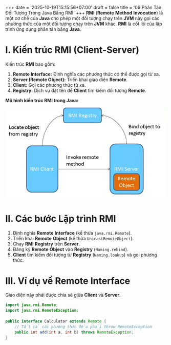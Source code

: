 +++
date = '2025-10-19T15:15:56+07:00'
draft = false
title = '09 Phân Tán Đối Tượng Trong Java Bằng RMI'
+++
**RMI** (**Remote** **Method** **Invocation**) là một cơ chế của **Java** cho phép một đối tượng chạy trên **JVM** này gọi các phương thức của một đối tượng chạy trên **JVM** khác. **RMI** là cốt lõi của lập trình ứng dụng phân tán bằng **Java**.

# I. Kiến trúc RMI (Client-Server)
Kiến trúc **RMI** bao gồm:
1.  **Remote Interface:** Định nghĩa các phương thức có thể được gọi từ xa.
2.  **Server (Remote Object):** Triển khai giao diện **Remote**.
3.  **Client:** Gọi các phương thức từ xa.
4.  **Registry:** Dịch vụ đặt tên để **Client** tìm kiếm đối tượng **Remote**.

**Mô hình kiến trúc RMI trong Java:**

![Mô hình kiến trúc RMI trong Java](bai9.png)

# II. Các bước Lập trình RMI
1.  Định nghĩa **Remote** **Interface** (kế thừa `java.rmi.Remote`).
2.  Triển khai **Remote** **Object** (kế thừa `UnicastRemoteObject`).
3.  Chạy **RMI** **Registry** trên **Server**.
4.  Đăng ký **Remote** **Object** vào **Registry** (`Naming.rebind`).
5.  **Client** tìm kiếm đối tượng từ **Registry** (`Naming.lookup`) và gọi phương thức.

# III. Ví dụ về Remote Interface
Giao diện này phải được chia sẻ giữa **Client** và **Server**.

```java
import java.rmi.Remote;
import java.rmi.RemoteException;

public interface Calculator extends Remote {
    // Tất cả các phương thức đều phải throw RemoteException
    public int add(int a, int b) throws RemoteException;
}